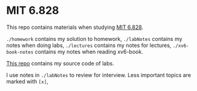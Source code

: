 # MIT 6.828 

This repo contains materials when studying [MIT 6.828](https://pdos.csail.mit.edu/6.828/2018/schedule.html). 

`./homework` contains my solution to homework, `./labNotes` contains my notes when doing labs, `./lectures` contains my notes for lectures, `./xv6-book-notes` contains my notes when reading xv6-book.

[This repo](https://github.com/yinfredyue/MIT6.828-lab) contains my source code of labs.

I use notes in `./labNotes` to review for interview. Less important topics are marked with `[x]`, 
